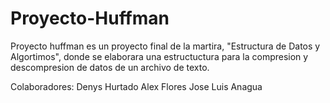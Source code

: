 # Proyecto-Huffman
Proyecto huffman es un proyecto final de la martira, "Estructura de Datos y Algortimos", donde se elaborara una estructuctura para la compresion y descompresion de datos de un archivo de texto.

Colaboradores:
	Denys Hurtado
	Alex Flores
	Jose Luis Anagua